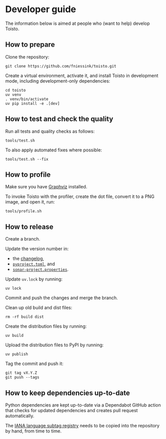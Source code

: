# Developer guide

The information below is aimed at people who (want to help) develop Toisto.

## How to prepare

Clone the repository:

```console
git clone https://github.com/fniessink/toisto.git
```

Create a virtual environment, activate it, and install Toisto in development mode, including development-only dependencies:

```console
cd toisto
uv venv
. venv/bin/activate
uv pip install -e .[dev]
```

## How to test and check the quality

Run all tests and quality checks as follows:

```console
tools/test.sh
```

To also apply automated fixes where possible:

```console
tools/test.sh --fix
```

## How to profile

Make sure you have [Graphviz](https://graphviz.org) installed.

To invoke Toisto with the profiler, create the dot file, convert it to a PNG image, and open it, run:

```console
tools/profile.sh
```

## How to release

Create a branch.

Update the version number in:

- the [changelog](../CHANGELOG.md),
- [`pyproject.toml`](../pyproject.toml), and
- [`sonar-project.properties`](../sonar-project.properties).

Update `uv.lock` by running:

```console
uv lock
```

Commit and push the changes and merge the branch.

Clean up old build and dist files:

```console
rm -rf build dist
```

Create the distribution files by running:

```console
uv build
```

Upload the distribution files to PyPI by running:

```console
uv publish
```

Tag the commit and push it:

```console
git tag vX.Y.Z
git push --tags
```

## How to keep dependencies up-to-date

Python dependencies are kept up-to-date via a Dependabot GitHub action that checks for updated dependencies and creates pull request automatically.

The [IANA language subtag registry](https://www.iana.org/assignments/language-subtag-registry) needs to be copied into the repository by hand, from time to time.
